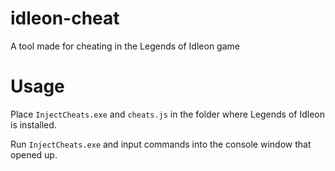 # idleon-cheat
A tool made for cheating in the Legends of Idleon game

# Usage

Place `InjectCheats.exe` and `cheats.js` in the folder where Legends of Idleon is installed.

Run `InjectCheats.exe` and input commands into the console window that opened up.